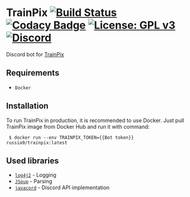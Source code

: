 # TrainPix [![Build Status](https://travis-ci.com/Russia9/TrainPix.svg?branch=master)](https://travis-ci.com/Russia9/TrainPix) [![Codacy Badge](https://api.codacy.com/project/badge/Grade/b92b741a75f641c39ab8c9e1aa9374bb)](https://www.codacy.com/manual/Russia9/TrainPix?utm_source=github.com&amp;utm_medium=referral&amp;utm_content=Russia9/TrainPix&amp;utm_campaign=Badge_Grade) [![License: GPL v3](https://img.shields.io/badge/License-GPLv3-blue.svg)](https://www.gnu.org/licenses/gpl-3.0) [![Discord](https://img.shields.io/discord/647795109013749791?label=Discord)](https://discord.gg/FDGqpaJ)
Discord bot for [TrainPix](https://trainpix.org/)

## Requirements
 - `Docker`

## Installation
To run TrainPix in production, it is recommended to use Docker.
Just pull TrainPix image from Docker Hub and run it with command:
```shell script
 $ docker run --env TRAINPIX_TOKEN={{Bot token}} russia9/trainpix:latest
```

## Used libraries
 - [`log4j2`](https://github.com/apache/logging-log4j2) - Logging
 - [`JSoup`](https://jsoup.org/) - Parsing
 - [`javacord`](https://github.com/Javacord/Javacord) - Discord API implementation
 
